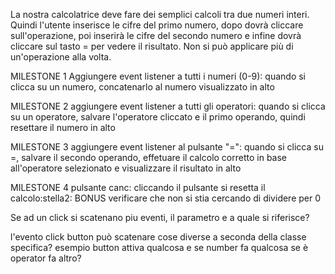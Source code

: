 La nostra calcolatrice deve fare dei semplici calcoli tra due numeri interi.
Quindi l'utente inserisce le cifre del primo numero, dopo dovrà cliccare sull'operazione, poi inserirà le cifre del secondo numero e infine dovrà cliccare sul tasto = per vedere il risultato. Non si può applicare più di un'operazione alla volta.

MILESTONE 1
Aggiungere event listener a tutti i numeri (0-9):
quando si clicca su un numero, concatenarlo al numero visualizzato in alto

MILESTONE 2
aggiungere event listener a tutti gli operatori: quando si clicca su un operatore, salvare l'operatore cliccato e il primo operando, quindi resettare il numero in alto

MILESTONE 3
aggiungere event listener al pulsante "=": quando si clicca su =, salvare il secondo operando, effetuare il calcolo corretto in base all'operatore selezionato e visualizzare il risultato in alto

MILESTONE 4
pulsante canc: cliccando il pulsante si resetta il calcolo:stella2: BONUS
verificare che non si stia cercando di dividere per 0


Se ad un click si scatenano piu eventi, il parametro e a quale si riferisce?

l'evento click button può scatenare cose diverse a seconda della classe specifica? esempio button attiva qualcosa e se number fa qualcosa se è operator fa altro?
